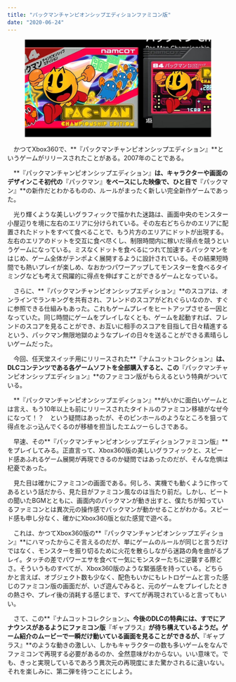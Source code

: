 ```yaml
---
title: "パックマンチャンピオンシップエディションファミコン版"
date: "2020-06-24"
---
```


<figure>

![](assets/nea5910243dde_f8b2f4936b0b2c4f01983bba6b65f120.jpg)

</figure>

　かつてXbox360で、**『パックマンチャンピオンシップエディション』**というゲームがリリースされたことがある。2007年のことである。

　**『パックマンチャンピオンシップエディション』**は、キャラクターや画面のデザインこそ初代の**『パックマン』**をベースにした映像で、ひと目で**『パックマン』**の新作だとわかるものの、ルールがまったく新しい完全新作ゲームであった。

　光り輝くような美しいグラフィックで描かれた迷路は、画面中央のモンスター小屋辺りを境に左右のエリアに分けられている。その左右どちらかのエリアに配置されたドットをすべて食べることで、もう片方のエリアにドットが出現する。左右のエリアのドットを交互に食べ尽くし、制限時間内に稼いだ得点を競うというゲームになっている。ミスなくドットを食べるにつれて加速するパックマンをはじめ、ゲーム全体がテンポよく展開するように設計されている。その結果短時間でも熱いプレイが楽しめ、なおかつパワーアップしてモンスターを食べるタイミングなども考えて飛躍的に得点を伸ばすことができるゲームとなっている。

　さらに、**『パックマンチャンピオンシップエディション』**のスコアは、オンラインでランキングを共有され、フレンドのスコアがどれぐらいなのか、すぐに参照できる仕組みもあった。これもゲームプレイをヒートアップさせる一因となっていた。同じ時間にゲームをプレイしなくとも、ゲームを起動すれば、フレンドのスコアを見ることができ、お互いに相手のスコアを目指して日々精進するという、パックマン無限地獄のようなプレイの日々を送ることができる素晴らしいゲームだった。

　今回、任天堂スイッチ用にリリースされた**『ナムコットコレクション』**は、DLCコンテンツである各ゲームソフトを全部購入すると、この**『パックマンチャンピオンシップエディション』**のファミコン版がもらえるという特典がついている。

　**『パックマンチャンピオンシップエディション』**がいかに面白いゲームとは言え、もう10年以上も前にリリースされたタイトルのファミコン移植がなぜ今になって！？　という疑問はあったが、そのピンホールのようなところを狙って得点をぶっ込んでくるのが移植を担当したエムツーらしさである。

　早速、その**『パックマンチャンピオンシップエディションファミコン版』**をプレイしてみる。正直言って、Xbox360版の美しいグラフィックと、スピード感あふれるゲーム展開が再現できるのか疑問ではあったのだが、そんな危惧は杞憂であった。

　見た目は確かにファミコンの画面である。何しろ、実機でも動くように作ってあるという話だから、見た目がファミコン風なのは当たり前だ。しかし、ビートの聞いたBGMとともに、画面内のパックマンが動き出すと、僕たちが知っているファミコンとは異次元の操作感でパックマンが動かせることがわかる。スピード感も申し分なく、確かにXbox360版と似た感覚で遊べる。

　これは、かつてXbox360版の**『パックマンチャンピオンシップエディション』**にハマったからこそ言えるのだが、単にゲームのルールが同じと言うだけではなく、モンスターを振り切るために火花を散らしながら迷路の角を曲がるプレイ。タッチの差でパワーエサを食べて一気にモンスターたちに逆襲する際どさ。そういうものすべてが、Xbox360版のような緊張感を持っている。どちらかと言えば、オブジェクト数も少なく、配色もいかにもレトロゲームと言った感じのファミコン版の画面だが、いざ遊んでみると、元のゲームをプレイしたときの熱さや、プレイ後の消耗する感じまで、すべてが再現されていると言ってもいい。

　さて、この**『ナムコットコレクション』**、今後のDLCの特典には、すでにアナウンスがあるようにファミコン版**『ギャプラス』**が待ち構えているようだ。ゲーム紹介のムービーで一瞬だけ動いている画面を見ることができるが、**『ギャプラス』**のような動きの激しい、しかもキャラクターの数も多いゲームをなんでファミコンで再現する必要があるのか、全然意味がわからない。いい意味で。でも、きっと実現しているであろう異次元の再現度にまた驚かされるに違いない。それを楽しみに、第二弾を待つことにしよう。
